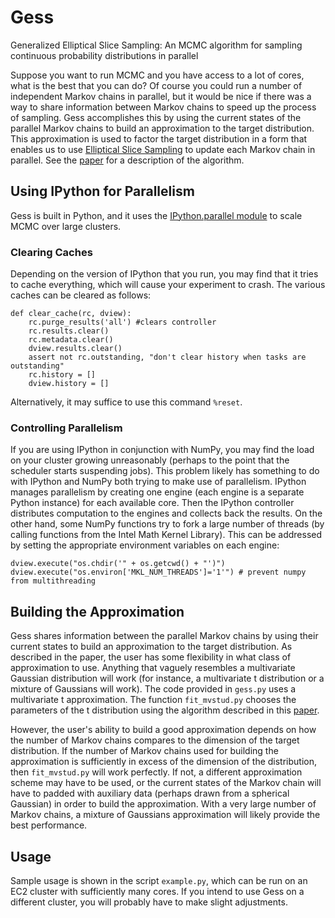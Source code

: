 # Gess

Generalized Elliptical Slice Sampling: An MCMC algorithm for sampling continuous probability distributions in parallel

Suppose you want to run MCMC and you have access to a lot of cores, what is the best that you can do? Of course you could run a number of independent Markov chains in parallel, but it would be nice if there was a way to share information between Markov chains to speed up the process of sampling. Gess accomplishes this by using the current states of the parallel Markov chains to build an approximation to the target distribution. This approximation is used to factor the target distribution in a form that enables us to use [Elliptical Slice Sampling](http://arxiv.org/pdf/1001.0175v2.pdf) to update each Markov chain in parallel. See the [paper](http://arxiv.org/pdf/1210.7477v1.pdf) for a description of the algorithm.

## Using IPython for Parallelism

Gess is built in Python, and it uses the [IPython.parallel module](http://ipython.org/ipython-doc/dev/parallel/) to scale MCMC over large clusters.

### Clearing Caches

Depending on the version of IPython that you run, you may find that it tries to cache everything, which will cause your experiment to crash. The various caches can be cleared as follows:

    def clear_cache(rc, dview):
        rc.purge_results('all') #clears controller
        rc.results.clear()
        rc.metadata.clear()
        dview.results.clear()
        assert not rc.outstanding, "don't clear history when tasks are outstanding"
        rc.history = []
        dview.history = []

Alternatively, it may suffice to use this command `%reset`.

### Controlling Parallelism

If you are using IPython in conjunction with NumPy, you may find the load on your cluster growing unreasonably (perhaps to the point that the scheduler starts suspending jobs). This problem likely has something to do with IPython and NumPy both trying to make use of parallelism. IPython manages parallelism by creating one engine (each engine is a separate Python instance) for each available core. Then the IPython controller distributes computation to the engines and collects back the results. On the other hand, some NumPy functions try to fork a large number of threads (by calling functions from the Intel Math Kernel Library). This can be addressed by setting the appropriate environment variables on each engine:

    dview.execute("os.chdir('" + os.getcwd() + "')")
    dview.execute("os.environ['MKL_NUM_THREADS']='1'") # prevent numpy from multithreading


## Building the Approximation

Gess shares information between the parallel Markov chains by using their current states to build an approximation to the target distribution. As described in the paper, the user has some flexibility in what class of approximation to use. Anything that vaguely resembles a multivariate Gaussian distribution will work (for instance, a multivariate t distribution or a mixture of Gaussians will work). The code provided in `gess.py` uses a multivariate t approximation. The function `fit_mvstud.py` chooses the parameters of the t distribution using the algorithm described in this [paper](http://www3.stat.sinica.edu.tw/statistica/oldpdf/a5n12.pdf).

However, the user's ability to build a good approximation depends on how the number of Markov chains compares to the dimension of the target distribution. If the number of Markov chains used for building the approximation is sufficiently in excess of the dimension of the distribution, then `fit_mvstud.py` will work perfectly. If not, a different approximation scheme may have to be used, or the current states of the Markov chain will have to padded with auxiliary data (perhaps drawn from a spherical Gaussian) in order to build the approximation. With a very large number of Markov chains, a mixture of Gaussians approximation will likely provide the best performance.

## Usage

Sample usage is shown in the script `example.py`, which can be run on an EC2 cluster with sufficiently many cores. If you intend to use Gess on a different cluster, you will probably have to make slight adjustments.